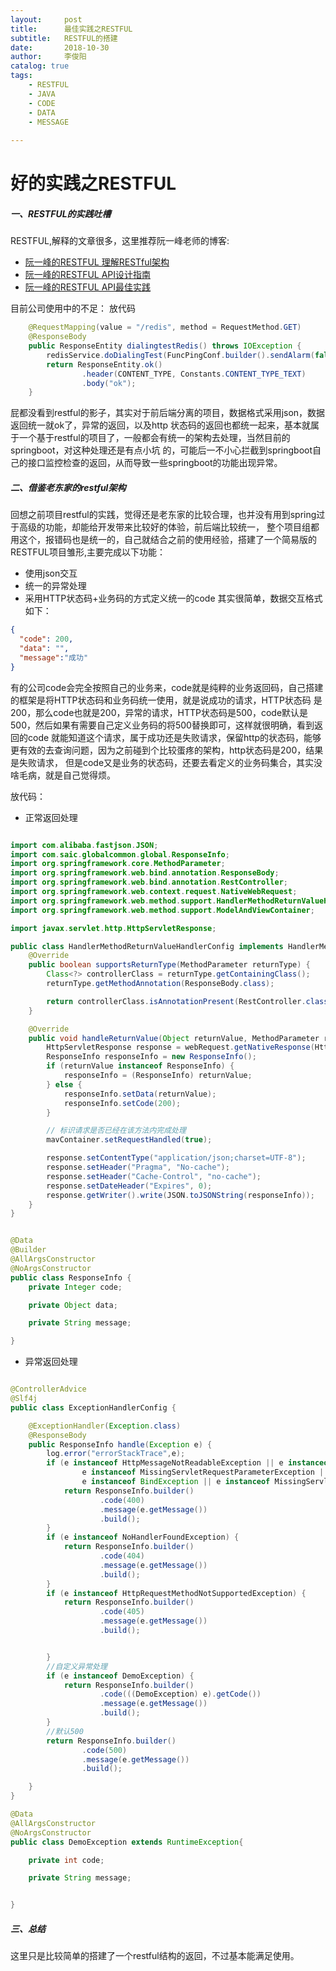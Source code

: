 ```yaml
---
layout:     post
title:      最佳实践之RESTFUL
subtitle:   RESTFUL的搭建
date:       2018-10-30
author:     李俊阳
catalog: true
tags:
    - RESTFUL
    - JAVA
    - CODE
    - DATA
    - MESSAGE
  
---
```

# 好的实践之RESTFUL

##### 一、RESTFUL的实践吐槽


RESTFUL,解释的文章很多，这里推荐阮一峰老师的博客:
* [阮一峰的RESTFUL 理解RESTful架构](http://www.ruanyifeng.com/blog/2011/09/restful.html)
* [阮一峰的RESTFUL API设计指南](http://www.ruanyifeng.com/blog/2014/05/restful_api.html)
* [阮一峰的RESTFUL API最佳实践](http://www.ruanyifeng.com/blog/2018/10/restful-api-best-practices.html)


目前公司使用中的不足：
    放代码
```java
    @RequestMapping(value = "/redis", method = RequestMethod.GET)
    @ResponseBody
    public ResponseEntity dialingtestRedis() throws IOException {
        redisService.doDialingTest(FuncPingConf.builder().sendAlarm(false).build());
        return ResponseEntity.ok()
                .header(CONTENT_TYPE, Constants.CONTENT_TYPE_TEXT)
                .body("ok");
    }
```
屁都没看到restful的影子，其实对于前后端分离的项目，数据格式采用json，数据返回统一就ok了，异常的返回，以及http
状态码的返回也都统一起来，基本就属于一个基于restful的项目了，一般都会有统一的架构去处理，当然目前的springboot，对这种处理还是有点小坑
的，可能后一不小心拦截到springboot自己的接口监控检查的返回，从而导致一些springboot的功能出现异常。



##### 二、借鉴老东家的restful架构

回想之前项目restful的实践，觉得还是老东家的比较合理，也并没有用到spring过于高级的功能，却能给开发带来比较好的体验，前后端比较统一，
整个项目组都用这个，报错码也是统一的，自己就结合之前的使用经验，搭建了一个简易版的RESTFUL项目雏形,主要完成以下功能：
* 使用json交互
* 统一的异常处理
* 采用HTTP状态码+业务码的方式定义统一的code
其实很简单，数据交互格式如下：
```json
{
  "code": 200,
  "data": "",
  "message":"成功"
}
```
有的公司code会完全按照自己的业务来，code就是纯粹的业务返回码，自己搭建的框架是将HTTP状态码和业务码统一使用，就是说成功的请求，HTTP状态码
是200，那么code也就是200，异常的请求，HTTP状态码是500，code默认是500，然后如果有需要自己定义业务码的将500替换即可，这样就很明确，看到返回的code
就能知道这个请求，属于成功还是失败请求，保留http的状态码，能够更有效的去查询问题，因为之前碰到个比较蛋疼的架构，http状态码是200，结果是失败请求，
但是code又是业务的状态码，还要去看定义的业务码集合，其实没啥毛病，就是自己觉得烦。

放代码：
* 正常返回处理

```java

import com.alibaba.fastjson.JSON;
import com.saic.globalcommon.global.ResponseInfo;
import org.springframework.core.MethodParameter;
import org.springframework.web.bind.annotation.ResponseBody;
import org.springframework.web.bind.annotation.RestController;
import org.springframework.web.context.request.NativeWebRequest;
import org.springframework.web.method.support.HandlerMethodReturnValueHandler;
import org.springframework.web.method.support.ModelAndViewContainer;

import javax.servlet.http.HttpServletResponse;

public class HandlerMethodReturnValueHandlerConfig implements HandlerMethodReturnValueHandler {
    @Override
    public boolean supportsReturnType(MethodParameter returnType) {
        Class<?> controllerClass = returnType.getContainingClass();
        returnType.getMethodAnnotation(ResponseBody.class);

        return controllerClass.isAnnotationPresent(RestController.class);
    }

    @Override
    public void handleReturnValue(Object returnValue, MethodParameter returnType, ModelAndViewContainer mavContainer, NativeWebRequest webRequest) throws Exception {
        HttpServletResponse response = webRequest.getNativeResponse(HttpServletResponse.class);
        ResponseInfo responseInfo = new ResponseInfo();
        if (returnValue instanceof ResponseInfo) {
            responseInfo = (ResponseInfo) returnValue;
        } else {
            responseInfo.setData(returnValue);
            responseInfo.setCode(200);
        }

        // 标识请求是否已经在该方法内完成处理
        mavContainer.setRequestHandled(true);

        response.setContentType("application/json;charset=UTF-8");
        response.setHeader("Pragma", "No-cache");
        response.setHeader("Cache-Control", "no-cache");
        response.setDateHeader("Expires", 0);
        response.getWriter().write(JSON.toJSONString(responseInfo));
    }
}


@Data
@Builder
@AllArgsConstructor
@NoArgsConstructor
public class ResponseInfo {
    private Integer code;

    private Object data;

    private String message;

}
```
* 异常返回处理

```java

@ControllerAdvice
@Slf4j
public class ExceptionHandlerConfig {

    @ExceptionHandler(Exception.class)
    @ResponseBody
    public ResponseInfo handle(Exception e) {
        log.error("errorStackTrace",e);
        if (e instanceof HttpMessageNotReadableException || e instanceof MethodArgumentNotValidException ||
                e instanceof MissingServletRequestParameterException || e instanceof TypeMismatchException ||
                e instanceof BindException || e instanceof MissingServletRequestPartException) {
            return ResponseInfo.builder()
                    .code(400)
                    .message(e.getMessage())
                    .build();
        }
        if (e instanceof NoHandlerFoundException) {
            return ResponseInfo.builder()
                    .code(404)
                    .message(e.getMessage())
                    .build();
        }
        if (e instanceof HttpRequestMethodNotSupportedException) {
            return ResponseInfo.builder()
                    .code(405)
                    .message(e.getMessage())
                    .build();


        }
        //自定义异常处理
        if (e instanceof DemoException) {
            return ResponseInfo.builder()
                    .code(((DemoException) e).getCode())
                    .message(e.getMessage())
                    .build();
        }
        //默认500
        return ResponseInfo.builder()
                .code(500)
                .message(e.getMessage())
                .build();

    }
}

@Data
@AllArgsConstructor
@NoArgsConstructor
public class DemoException extends RuntimeException{

    private int code;

    private String message;


}
```

##### 三、总结

这里只是比较简单的搭建了一个restful结构的返回，不过基本能满足使用。

    


